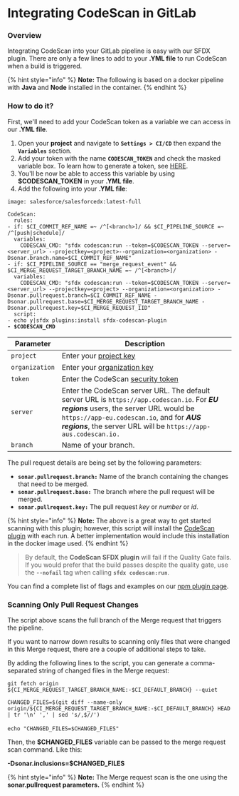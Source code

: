 # Integrating CodeScan in GitLab

### Overview <a href="#overview" id="overview"></a>

Integrating CodeScan into your GitLab pipeline is easy with our SFDX plugin. There are only a few lines to add to your **.YML file** to run CodeScan when a build is triggered.

{% hint style="info" %}
**Note:** The following is based on a docker pipeline with **Java** and **Node** installed in the container.
{% endhint %}

### How to do it? <a href="#how-to-do-it" id="how-to-do-it"></a>

First, we'll need to add your CodeScan token as a variable we can access in our **.YML file**.

1. Open your **project** and navigate to **`Settings > CI/CD`** then expand the **`Variables`** section.
2. Add your token with the name **`CODESCAN_TOKEN`** and check the masked variable box. To learn how to generate a token, see [HERE](https://knowledgebase.autorabit.com/codescan/docs/generate-a-security-token).
3. You'll be now be able to access this variable by using **$CODESCAN\_TOKEN** in your **.YML file**.
4. Add the following into your **.YML file**:

<pre data-overflow="wrap" data-full-width="true"><code>image: salesforce/salesforcedx:latest-full

CodeScan:
  rules:
- if: $CI_COMMIT_REF_NAME =~ /^[&#x3C;branch>]/ &#x26;&#x26; $CI_PIPELINE_SOURCE =~ /^[push|schedule]/
  variables:
    CODESCAN_CMD: "sfdx codescan:run --token=$CODESCAN_TOKEN --server=&#x3C;server_url> --projectkey=&#x3C;project>--organization=&#x3C;organization> -Dsonar.branch.name=$CI_COMMIT_REF_NAME"
- if: $CI_PIPELINE_SOURCE == "merge_request_event" &#x26;&#x26; $CI_MERGE_REQUEST_TARGET_BRANCH_NAME =~ /^[&#x3C;branch>]/
  variables:
    CODESCAN_CMD: "sfdx codescan:run --token=$CODESCAN_TOKEN --server=&#x3C;server_url> --projectkey=&#x3C;project> --organization=&#x3C;organization> -Dsonar.pullrequest.branch=$CI_COMMIT_REF_NAME -Dsonar.pullrequest.base=$CI_MERGE_REQUEST_TARGET_BRANCH_NAME -Dsonar.pullrequest.key=$CI_MERGE_REQUEST_IID"
  script:
- echo y|sfdx plugins:install sfdx-codescan-plugin
<strong>- $CODESCAN_CMD
</strong></code></pre>

| Parameter      | Description                                                                                                                                                                                                                                            |
| -------------- | ------------------------------------------------------------------------------------------------------------------------------------------------------------------------------------------------------------------------------------------------------ |
| `project`      | Enter your [project key](https://knowledgebase.autorabit.com/codescan/docs/finding-your-project-key)                                                                                                                                                   |
| `organization` | Enter your [organization key](https://knowledgebase.autorabit.com/codescan/docs/finding-your-organization-keys)                                                                                                                                        |
| `token`        | Enter the CodeScan [security token](https://knowledgebase.autorabit.com/codescan/docs/generate-a-security-token)                                                                                                                                       |
| `server`       | Enter the CodeScan server URL. The default server URL is `https://app.codescan.io`. For _**EU regions**_ users, the server URL would be `https://app-eu.codescan.io`, and for _**AUS regions**_, the server URL will be `https://app-aus.codescan.io.` |
| `branch`       | Name of your branch.                                                                                                                                                                                                                                   |

The pull request details are being set by the following parameters:

* **`sonar.pullrequest.branch:`** Name of the branch containing the changes that need to be merged.
* **`sonar.pullrequest.base:`** The branch where the pull request will be merged.
* **`sonar.pullrequest.key:`** The pull request _key_ or _number_ or _id_.

{% hint style="info" %}
**Note:** The above is a great way to get started scanning with this plugin; however, this script will install the [CodeScan plugin](https://www.codescan.io/products/editor-plugins/) with each run. A better implementation would include this installation in the docker image used.
{% endhint %}

> By default, the **CodeScan SFDX plugin** will fail if the Quality Gate fails. If you would prefer that the build passes despite the quality gate, use the **`--nofail`** tag when calling **`sfdx codescan:run`**.

You can find a complete list of flags and examples on our [npm plugin page](https://www.npmjs.com/package/sfdx-codescan-plugin).

### Scanning Only Pull Request Changes

The script above scans the full branch of the Merge request that triggers the pipeline.

If you want to narrow down results to scanning only files that were changed in this Merge request, there are a couple of additional steps to take.

By adding the following lines to the script, you can generate a comma-separated string of changed files in the Merge request:

`git fetch origin ${CI_MERGE_REQUEST_TARGET_BRANCH_NAME:-$CI_DEFAULT_BRANCH} --quiet`&#x20;

`CHANGED_FILES=$(git diff --name-only`\
`origin/${CI_MERGE_REQUEST_TARGET_BRANCH_NAME:-$CI_DEFAULT_BRANCH} HEAD | tr '\n' ',' | sed 's/,$//')` \
\
`echo "CHANGED_FILES=$CHANGED_FILES"`

Then, the **$CHANGED\_FILES** variable can be passed to the merge request scan command. Like this:

**-Dsonar.inclusions=$CHANGED\_FILES**

{% hint style="info" %}
**Note:** The Merge request scan is the one using the **sonar.pullrequest parameters.**
{% endhint %}
